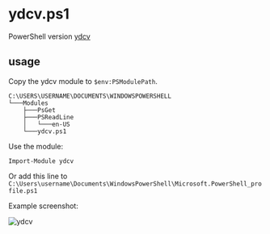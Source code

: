 # ydcv.ps1
PowerShell version [ydcv](https://github.com/felixonmars/ydcv)

## usage

Copy the ydcv module to `$env:PSModulePath`.
```
C:\USERS\USERNAME\DOCUMENTS\WINDOWSPOWERSHELL
└───Modules
    ├───PsGet
    ├───PSReadLine
    │   └───en-US
    └───ydcv.ps1
```

Use the module:
```
Import-Module ydcv
```

Or add this line to `C:\Users\username\Documents\WindowsPowerShell\Microsoft.PowerShell_profile.ps1`

Example screenshot:

![ydcv](https://cloud.githubusercontent.com/assets/1540389/10358659/2a4aea38-6dc3-11e5-9bf2-3a04693409f0.JPG)
